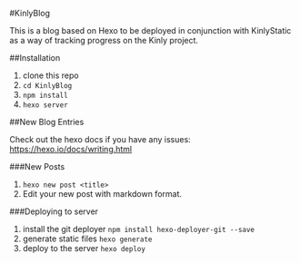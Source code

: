 #KinlyBlog

This is a blog based on Hexo to be deployed in conjunction with KinlyStatic as a way of tracking progress on the Kinly project.

##Installation

1. clone this repo
2. ```cd KinlyBlog```
3. ```npm install```
4. ```hexo server```

##New Blog Entries

Check out the hexo docs if you have any issues:
https://hexo.io/docs/writing.html

###New Posts
1. ```hexo new post <title>```
2. Edit your new post with markdown format.

###Deploying to server
1. install the git deployer ```npm install hexo-deployer-git --save```
2. generate static files ```hexo generate```
3. deploy to the server ```hexo deploy```
